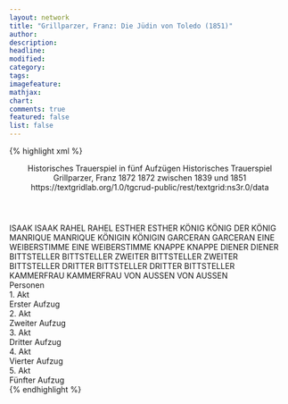 ```yaml
---
layout: network
title: "Grillparzer, Franz: Die Jüdin von Toledo (1851)"
author:
description:
headline:
modified:
category:
tags:
imagefeature: 
mathjax: 
chart: 
comments: true
featured: false
list: false
---
```

{% highlight xml %}
<?xml-model href="https://raw.githubusercontent.com/DLiNa/project/master/rules/lina.rnc"?><?xml-model href="https://raw.githubusercontent.com/DLiNa/project/master/rules/lina.sch"?>
<play xmlns="http://lina.digital">
  <header>
    <title>Die Jüdin von Toledo</title>
    <subtitle>Historisches Trauerspiel in fünf Aufzügen</subtitle>
    <genretitle>Historisches Trauerspiel</genretitle>
    <author>Grillparzer, Franz</author>
    <date type="print" when="1872">1872</date>
    <date type="premiere" when="1872">1872</date>
    <date type="written" when="1851">zwischen 1839 und 1851</date>
    <source>https://textgridlab.org/1.0/tgcrud-public/rest/textgrid:ns3r.0/data</source>
  </header>
  <personae>
    <character>
      <name>ISAAK</name>
      <alias xml:id="isaak">
        <name>ISAAK</name>
      </alias>
    </character>
    <character>
      <name>RAHEL</name>
      <alias xml:id="rahel">
        <name>RAHEL</name>
      </alias>
    </character>
    <character>
      <name>ESTHER</name>
      <alias xml:id="esther">
        <name>ESTHER</name>
      </alias>
    </character>
    <character>
      <name>KÖNIG</name>
      <alias xml:id="könig">
        <name>KÖNIG</name>
      </alias>
      <alias xml:id="der_könig">
        <name>DER KÖNIG</name>
      </alias>
    </character>
    <character>
      <name>MANRIQUE</name>
      <alias xml:id="manrique">
        <name>MANRIQUE</name>
      </alias>
    </character>
    <character>
      <name>KÖNIGIN</name>
      <alias xml:id="königin">
        <name>KÖNIGIN</name>
      </alias>
    </character>
    <character>
      <name>GARCERAN</name>
      <alias xml:id="garceran">
        <name>GARCERAN</name>
      </alias>
    </character>
    <character>
      <name>EINE WEIBERSTIMME</name>
      <alias xml:id="eine_weiberstimme">
        <name>EINE WEIBERSTIMME</name>
      </alias>
    </character>
    <character>
      <name>KNAPPE</name>
      <alias xml:id="knappe">
        <name>KNAPPE</name>
      </alias>
    </character>
    <character>
      <name>DIENER</name>
      <alias xml:id="diener">
        <name>DIENER</name>
      </alias>
    </character>
    <character>
      <name>BITTSTELLER</name>
      <alias xml:id="bittsteller">
        <name>BITTSTELLER</name>
      </alias>
    </character>
    <character>
      <name>ZWEITER BITTSTELLER</name>
      <alias xml:id="zweiter_bittsteller">
        <name>ZWEITER BITTSTELLER</name>
      </alias>
    </character>
    <character>
      <name>DRITTER BITTSTELLER</name>
      <alias xml:id="dritter_bittsteller">
        <name>DRITTER BITTSTELLER</name>
      </alias>
    </character>
    <character>
      <name>KAMMERFRAU</name>
      <alias xml:id="kammerfrau">
        <name>KAMMERFRAU</name>
      </alias>
    </character>
    <character>
      <name>VON AUSSEN</name>
      <alias xml:id="von_aussen">
        <name>VON AUSSEN</name>
      </alias>
    </character>
  </personae>
  <text>
    <div>
      <head>Personen</head>
    </div>
    <div>
      <head>1. Akt</head>
      <div>
        <head>Erster Aufzug</head>
        <sp who="#isaak">
          <amount n="14" unit="speech_acts"/>
          <amount n="295" unit="words"/>
          <amount n="53" unit="lines"/>
          <amount n="1555" unit="chars"/>
        </sp>
        <sp who="#rahel">
          <amount n="22" unit="speech_acts"/>
          <amount n="548" unit="words"/>
          <amount n="82" unit="lines"/>
          <amount n="2658" unit="chars"/>
        </sp>
        <sp who="#esther">
          <amount n="12" unit="speech_acts"/>
          <amount n="109" unit="words"/>
          <amount n="18" unit="lines"/>
          <amount n="549" unit="chars"/>
        </sp>
        <sp who="#könig">
          <amount n="42" unit="speech_acts"/>
          <amount n="1693" unit="words"/>
          <amount n="229" unit="lines"/>
          <amount n="8906" unit="chars"/>
        </sp>
        <sp who="#manrique">
          <amount n="9" unit="speech_acts"/>
          <amount n="208" unit="words"/>
          <amount n="30" unit="lines"/>
          <amount n="1066" unit="chars"/>
        </sp>
        <sp who="#königin">
          <amount n="4" unit="speech_acts"/>
          <amount n="21" unit="words"/>
          <amount n="4" unit="lines"/>
          <amount n="107" unit="chars"/>
        </sp>
        <sp who="#garceran">
          <amount n="13" unit="speech_acts"/>
          <amount n="233" unit="words"/>
          <amount n="34" unit="lines"/>
          <amount n="1231" unit="chars"/>
        </sp>
        <sp who="#eine_weiberstimme">
          <amount n="1" unit="speech_acts"/>
          <amount n="2" unit="words"/>
          <amount n="1" unit="lines"/>
          <amount n="8" unit="chars"/>
        </sp>
      </div>
    </div>
    <div>
      <head>2. Akt</head>
      <div>
        <head>Zweiter Aufzug</head>
        <sp who="#garceran">
          <amount n="28" unit="speech_acts"/>
          <amount n="429" unit="words"/>
          <amount n="60" unit="lines"/>
          <amount n="2216" unit="chars"/>
        </sp>
        <sp who="#knappe">
          <amount n="3" unit="speech_acts"/>
          <amount n="20" unit="words"/>
          <amount n="4" unit="lines"/>
          <amount n="116" unit="chars"/>
        </sp>
        <sp who="#könig">
          <amount n="43" unit="speech_acts"/>
          <amount n="1634" unit="words"/>
          <amount n="228" unit="lines"/>
          <amount n="8654" unit="chars"/>
        </sp>
        <sp who="#isaak">
          <amount n="9" unit="speech_acts"/>
          <amount n="270" unit="words"/>
          <amount n="37" unit="lines"/>
          <amount n="1332" unit="chars"/>
        </sp>
        <sp who="#rahel">
          <amount n="18" unit="speech_acts"/>
          <amount n="426" unit="words"/>
          <amount n="58" unit="lines"/>
          <amount n="2103" unit="chars"/>
        </sp>
        <sp who="#esther">
          <amount n="12" unit="speech_acts"/>
          <amount n="137" unit="words"/>
          <amount n="21" unit="lines"/>
          <amount n="687" unit="chars"/>
        </sp>
        <sp who="#königin">
          <amount n="3" unit="speech_acts"/>
          <amount n="75" unit="words"/>
          <amount n="9" unit="lines"/>
          <amount n="353" unit="chars"/>
        </sp>
        <sp who="#manrique">
          <amount n="6" unit="speech_acts"/>
          <amount n="90" unit="words"/>
          <amount n="13" unit="lines"/>
          <amount n="485" unit="chars"/>
        </sp>
        <sp who="#diener">
          <amount n="5" unit="speech_acts"/>
          <amount n="14" unit="words"/>
          <amount n="5" unit="lines"/>
          <amount n="84" unit="chars"/>
        </sp>
      </div>
    </div>
    <div>
      <head>3. Akt</head>
      <div>
        <head>Dritter Aufzug</head>
        <sp who="#isaak">
          <amount n="14" unit="speech_acts"/>
          <amount n="576" unit="words"/>
          <amount n="74" unit="lines"/>
          <amount n="3002" unit="chars"/>
        </sp>
        <sp who="#bittsteller">
          <amount n="1" unit="speech_acts"/>
          <amount n="4" unit="words"/>
          <amount n="1" unit="lines"/>
          <amount n="24" unit="chars"/>
        </sp>
        <sp who="#zweiter_bittsteller">
          <amount n="3" unit="speech_acts"/>
          <amount n="29" unit="words"/>
          <amount n="4" unit="lines"/>
          <amount n="146" unit="chars"/>
        </sp>
        <sp who="#dritter_bittsteller">
          <amount n="2" unit="speech_acts"/>
          <amount n="14" unit="words"/>
          <amount n="2" unit="lines"/>
          <amount n="75" unit="chars"/>
        </sp>
        <sp who="#garceran">
          <amount n="23" unit="speech_acts"/>
          <amount n="405" unit="words"/>
          <amount n="57" unit="lines"/>
          <amount n="2116" unit="chars"/>
        </sp>
        <sp who="#könig">
          <amount n="27" unit="speech_acts"/>
          <amount n="520" unit="words"/>
          <amount n="72" unit="lines"/>
          <amount n="2742" unit="chars"/>
        </sp>
        <sp who="#rahel">
          <amount n="24" unit="speech_acts"/>
          <amount n="1166" unit="words"/>
          <amount n="148" unit="lines"/>
          <amount n="6060" unit="chars"/>
        </sp>
        <sp who="#esther">
          <amount n="8" unit="speech_acts"/>
          <amount n="172" unit="words"/>
          <amount n="25" unit="lines"/>
          <amount n="918" unit="chars"/>
        </sp>
      </div>
    </div>
    <div>
      <head>4. Akt</head>
      <div>
        <head>Vierter Aufzug</head>
        <sp who="#manrique">
          <amount n="19" unit="speech_acts"/>
          <amount n="941" unit="words"/>
          <amount n="130" unit="lines"/>
          <amount n="5015" unit="chars"/>
        </sp>
        <sp who="#königin">
          <amount n="22" unit="speech_acts"/>
          <amount n="381" unit="words"/>
          <amount n="54" unit="lines"/>
          <amount n="1962" unit="chars"/>
        </sp>
        <sp who="#diener">
          <amount n="3" unit="speech_acts"/>
          <amount n="12" unit="words"/>
          <amount n="3" unit="lines"/>
          <amount n="60" unit="chars"/>
        </sp>
        <sp who="#garceran">
          <amount n="7" unit="speech_acts"/>
          <amount n="232" unit="words"/>
          <amount n="31" unit="lines"/>
          <amount n="1219" unit="chars"/>
        </sp>
        <sp who="#könig">
          <amount n="31" unit="speech_acts"/>
          <amount n="1771" unit="words"/>
          <amount n="238" unit="lines"/>
          <amount n="9416" unit="chars"/>
        </sp>
        <sp who="#kammerfrau">
          <amount n="2" unit="speech_acts"/>
          <amount n="15" unit="words"/>
          <amount n="2" unit="lines"/>
          <amount n="69" unit="chars"/>
        </sp>
        <sp who="#knappe">
          <amount n="6" unit="speech_acts"/>
          <amount n="90" unit="words"/>
          <amount n="15" unit="lines"/>
          <amount n="489" unit="chars"/>
        </sp>
      </div>
    </div>
    <div>
      <head>5. Akt</head>
      <div>
        <head>Fünfter Aufzug</head>
        <sp who="#von_aussen">
          <amount n="1" unit="speech_acts"/>
          <amount n="9" unit="words"/>
          <amount n="3" unit="lines"/>
          <amount n="40" unit="chars"/>
        </sp>
        <sp who="#isaak">
          <amount n="12" unit="speech_acts"/>
          <amount n="224" unit="words"/>
          <amount n="30" unit="lines"/>
          <amount n="1111" unit="chars"/>
        </sp>
        <sp who="#esther">
          <amount n="18" unit="speech_acts"/>
          <amount n="713" unit="words"/>
          <amount n="97" unit="lines"/>
          <amount n="3871" unit="chars"/>
        </sp>
        <sp who="#könig">
          <amount n="20" unit="speech_acts"/>
          <amount n="1614" unit="words"/>
          <amount n="209" unit="lines"/>
          <amount n="8486" unit="chars"/>
        </sp>
        <sp who="#der_könig">
          <amount n="1" unit="speech_acts"/>
          <amount n="12" unit="words"/>
          <amount n="2" unit="lines"/>
          <amount n="59" unit="chars"/>
        </sp>
        <sp who="#manrique">
          <amount n="10" unit="speech_acts"/>
          <amount n="325" unit="words"/>
          <amount n="44" unit="lines"/>
          <amount n="1737" unit="chars"/>
        </sp>
        <sp who="#königin">
          <amount n="6" unit="speech_acts"/>
          <amount n="32" unit="words"/>
          <amount n="6" unit="lines"/>
          <amount n="161" unit="chars"/>
        </sp>
        <sp who="#garceran">
          <amount n="9" unit="speech_acts"/>
          <amount n="64" unit="words"/>
          <amount n="11" unit="lines"/>
          <amount n="313" unit="chars"/>
        </sp>
      </div>
    </div>
  </text>
</play>
{% endhighlight %}